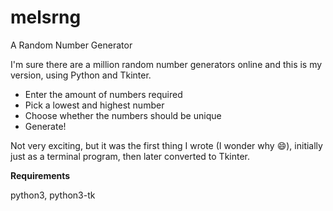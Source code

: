 # melsrng
A Random Number Generator

I'm sure there are a million random number generators online and this is my version, using Python and Tkinter.

* Enter the amount of numbers required
* Pick a lowest and highest number
* Choose whether the numbers should be unique
* Generate!

Not very exciting, but it was the first thing I wrote (I wonder why :smile:), initially just as a terminal program, then later converted to Tkinter.

**Requirements**

python3, python3-tk
